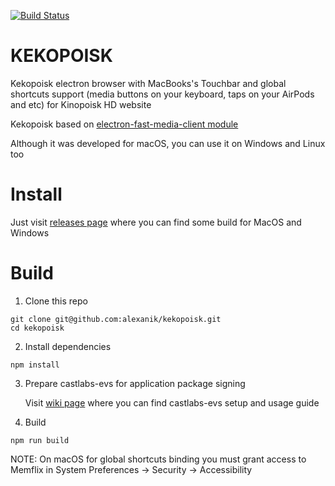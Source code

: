 [![Build Status](https://travis-ci.com/Alexanik/kekopoisk.svg?branch=main)](https://travis-ci.com/Alexanik/kekopoisk)

# KEKOPOISK

Kekopoisk electron browser with MacBooks's Touchbar and global shortcuts support (media buttons on your keyboard, taps on your AirPods and etc) for Kinopoisk HD website

Kekopoisk based on [electron-fast-media-client module](https://github.com/Alexanik/electron-fast-media-client)

Although it was developed for macOS, you can use it on Windows and Linux too

# Install
Just visit [releases page](https://github.com/Alexanik/kekopoisk/releases) where you can find some build for MacOS and Windows

# Build
1. Clone this repo
```
git clone git@github.com:alexanik/kekopoisk.git
cd kekopoisk
```

2. Install dependencies
```
npm install
```

3. Prepare castlabs-evs for application package signing

    Visit [wiki page](https://github.com/castlabs/electron-releases/wiki/EVS) where you can find castlabs-evs setup and usage guide

4. Build
```
npm run build
```

NOTE: On macOS for global shortcuts binding you must grant access to Memflix in System Preferences -> Security -> Accessibility
